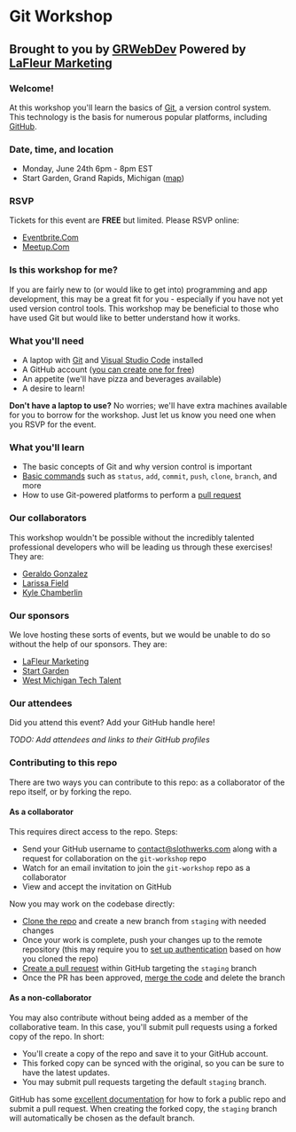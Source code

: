 # Git Workshop

## Brought to you by [GRWebDev](https://www.meetup.com/grwebdev/) Powered by [LaFleur Marketing](https://lafleur.marketing/)

### Welcome!

At this workshop you'll learn the basics of [Git](https://git-scm.com/), a version control system. This technology is the basis for numerous popular platforms, including [GitHub](https://github.com/).

### Date, time, and location

- Monday, June 24th 6pm - 8pm EST
- Start Garden, Grand Rapids, Michigan ([map](https://www.google.com/maps/place/Start+Garden/@42.9661537,-85.6699129,15z/data=!4m6!3m5!1s0x8819adc447a3b737:0x7a6a91c9a38e58fc!8m2!3d42.9661537!4d-85.6699129!16s%2Fg%2F1ptyfjd85?entry=ttu))

### RSVP

Tickets for this event are **FREE** but limited. Please RSVP online:

- [Eventbrite.Com](https://www.eventbrite.com/e/grwebdev-powered-by-lafleur-presents-demystifying-git-a-hands-on-workshop-tickets-919769795217?aff=oddtdtcreator)
- [Meetup.Com](https://www.meetup.com/grwebdev/events/301450891/)

### Is this workshop for me?

If you are fairly new to (or would like to get into) programming and app development, this may be a great fit for you - especially if you have not yet used version control tools. This workshop may be beneficial to those who have used Git but would like to better understand how it works.

### What you'll need

- A laptop with [Git](https://github.com/git-guides/install-git) and [Visual Studio Code](https://code.visualstudio.com/download) installed
- A GitHub account ([you can create one for free](https://docs.github.com/en/get-started/start-your-journey/creating-an-account-on-github))
- An appetite (we'll have pizza and beverages available)
- A desire to learn!

**Don't have a laptop to use?** No worries; we'll have extra machines available for you to borrow for the workshop. Just let us know you need one when you RSVP for the event.

### What you'll learn

- The basic concepts of Git and why version control is important
- [Basic commands](https://git-scm.com/docs) such as `status`, `add`, `commit`, `push`, `clone`, `branch`, and more
- How to use Git-powered platforms to perform a [pull request](https://docs.github.com/en/pull-requests/collaborating-with-pull-requests/proposing-changes-to-your-work-with-pull-requests/about-pull-requests)

### Our collaborators

This workshop wouldn't be possible without the incredibly talented professional developers who will be leading us through these exercises! They are:

- [Geraldo Gonzalez](https://www.linkedin.com/in/geraldo-gonzalez-314912140/)
- [Larissa Field](https://www.linkedin.com/in/larissafield/)
- [Kyle Chamberlin](https://www.linkedin.com/in/kylechamberlin/)

### Our sponsors

We love hosting these sorts of events, but we would be unable to do so without the help of our sponsors. They are:

- [LaFleur Marketing](https://lafleur.marketing/)
- [Start Garden](https://startgarden.com/)
- [West Michigan Tech Talent](https://www.westmichigantechtalent.com/)

### Our attendees

Did you attend this event? Add your GitHub handle here!

_TODO: Add attendees and links to their GitHub profiles_

### Contributing to this repo

There are two ways you can contribute to this repo: as a collaborator of the repo itself, or by forking the repo.

#### As a collaborator

This requires direct access to the repo. Steps:

- Send your GitHub username to contact@slothwerks.com along with a request for collaboration on the `git-workshop` repo
- Watch for an email invitation to join the `git-workshop` repo as a collaborator
- View and accept the invitation on GitHub

Now you may work on the codebase directly:

- [Clone the repo](https://docs.github.com/en/repositories/creating-and-managing-repositories/cloning-a-repository) and create a new branch from `staging` with needed changes
- Once your work is complete, push your changes up to the remote repository (this may require you to [set up authentication](https://docs.github.com/en/authentication) based on how you cloned the repo)
- [Create a pull request](https://docs.github.com/en/pull-requests/collaborating-with-pull-requests/proposing-changes-to-your-work-with-pull-requests/creating-a-pull-request) within GitHub targeting the `staging` branch
- Once the PR has been approved, [merge the code](https://docs.github.com/en/pull-requests/collaborating-with-pull-requests/incorporating-changes-from-a-pull-request/merging-a-pull-request) and delete the branch

#### As a non-collaborator

You may also contribute without being added as a member of the collaborative team. In this case, you'll submit pull requests using a forked copy of the repo. In short:

- You'll create a copy of the repo and save it to your GitHub account.
- This forked copy can be synced with the original, so you can be sure to have the latest updates.
- You may submit pull requests targeting the default `staging` branch.

GitHub has some [excellent documentation](https://docs.github.com/en/get-started/exploring-projects-on-github/contributing-to-a-project) for how to fork a public repo and submit a pull request. When creating the forked copy, the `staging` branch will automatically be chosen as the default branch.
